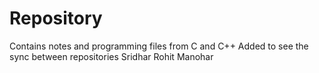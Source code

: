 # Repository
Contains notes and programming files from C and C++
Added to see the sync between repositories
Sridhar Rohit Manohar

